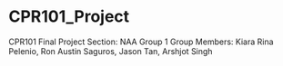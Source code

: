 # CPR101_Project
CPR101 Final Project
Section: NAA
Group 1
Group Members: Kiara Rina Pelenio, Ron Austin Saguros, Jason Tan, Arshjot Singh
